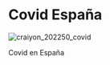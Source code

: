 # Covid España

![craiyon_202250_covid](https://user-images.githubusercontent.com/98030137/234826674-b435d8b5-89db-4a0e-9ca2-5fee4c48f14f.png)


Covid en España
